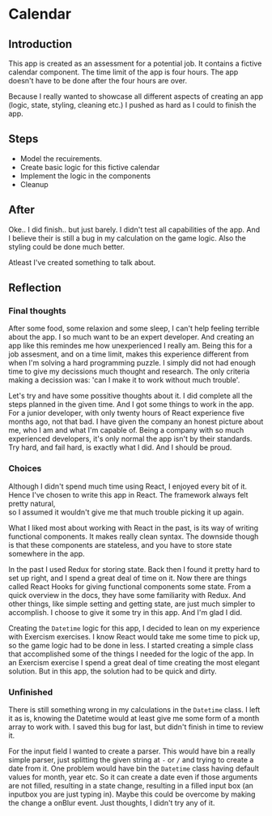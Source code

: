 # Calendar

## Introduction

This app is created as an assessment for a potential job. It contains a fictive calendar
component. The time limit of the app is four hours. The app doesn't have to be
done after the four hours are over.

Because I really wanted to showcase all different aspects of creating an app
(logic, state, styling, cleaning etc.) I pushed as hard as I could to
finish the app.

## Steps

- Model the recuirements.
- Create basic logic for this fictive calendar
- Implement the logic in the components
- Cleanup

## After

Oke.. I did finish.. but just barely. I didn't test all capabilities of the
app. And I believe their is still a bug in my calculation on the game logic.
Also the styling could be done much better.

Atleast I've created something to talk about.

## Reflection

### Final thoughts

After some food, some relaxion and some sleep, I can't help feeling terrible
about the app. I so much want to be an expert developer. And creating an app
like this remindes me how unexperienced I really am. Being this for a job
assesment, and on a time limit, makes this experience different from when I'm
solving a hard programming puzzle. I simply did not had enough time to give my
decissions much thought and research. The only criteria making a decission was:
'can I make it to work without much trouble'.

Let's try and have some possitive thoughts about it. I did complete all the
steps planned in the given time. And I got some things to work in the
app. For a junior developer, with only twenty hours of React experience five
months ago, not that bad. I have given the company an honest picture about me, who
I am and what I'm capable of. Being a company with so much experienced
developers, it's only normal the app isn't by their standards. Try hard, and fail
hard, is exactly what I did. And I should be proud.

### Choices

Although I didn't spend much time using React, I enjoyed every bit of it. Hence
I've chosen to write this app in React. The framework always felt pretty natural,  
so I assumed it wouldn't give me that much trouble picking it up again.

What I liked most about working with React in the past, is its way of writing
functional components. It makes really clean syntax. The downside though is
that these components are stateless, and you have to store state somewhere in
the app.

In the past I used Redux for storing state. Back then I found it pretty hard to
set up right, and I spend a great deal of time on it. Now there are things
called React Hooks for giving functional components some state. From a quick
overview in the docs, they have some familiarity with Redux. And other
things, like simple setting and getting state, are just much simpler to
accomplish. I choose to give it some try in this app. And I'm glad I did.

Creating the `Datetime` logic for this app, I decided to lean on my experience
with Exercism exercises. I know React would take me some time to pick up, so
the game logic had to be done in less. I started creating a simple class that
accomplished some of the things I needed for the logic of the app. In an
Exercism exercise I spend a great deal of time creating the most elegant
solution. But in this app, the solution had to be quick and dirty.

### Unfinished

There is still something wrong in my calculations in the `Datetime` class. I
left it as is, knowing the Datetime would at least give me some form of a month
array to work with. I saved this bug for last, but didn't finish in time to
review it.

For the input field I wanted to create a parser. This would have bin a really
simple parser, just splitting the given string at `-` or `/` and trying to
create a date from it. One problem would have bin the `Datetime` class having
default values for month, year etc. So it can create a date even if those
arguments are not filled, resulting in a state change, resulting in a filled
input box (an inputbox you are just typing in). Maybe this could be overcome by
making the change a onBlur event. Just thoughts, I didn't try any of it.
